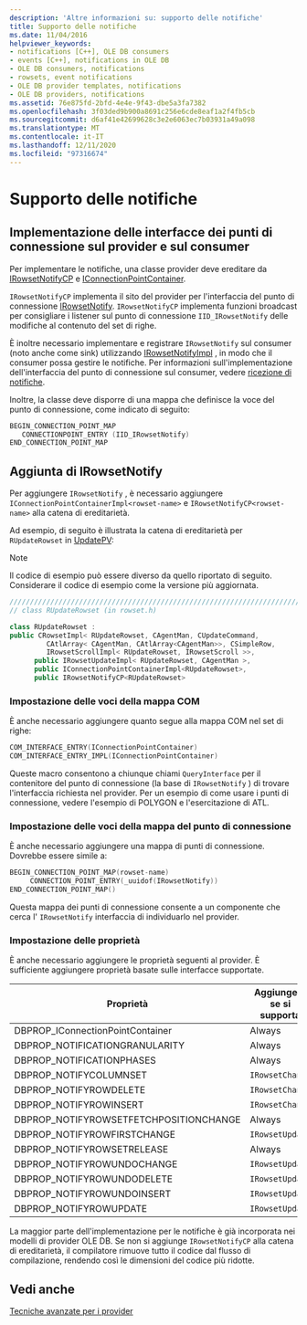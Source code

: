 ```yaml
---
description: 'Altre informazioni su: supporto delle notifiche'
title: Supporto delle notifiche
ms.date: 11/04/2016
helpviewer_keywords:
- notifications [C++], OLE DB consumers
- events [C++], notifications in OLE DB
- OLE DB consumers, notifications
- rowsets, event notifications
- OLE DB provider templates, notifications
- OLE DB providers, notifications
ms.assetid: 76e875fd-2bfd-4e4e-9f43-dbe5a3fa7382
ms.openlocfilehash: 3f03ded9b900a8691c256e6cde8eaf1a2f4fb5cb
ms.sourcegitcommit: d6af41e42699628c3e2e6063ec7b03931a49a098
ms.translationtype: MT
ms.contentlocale: it-IT
ms.lasthandoff: 12/11/2020
ms.locfileid: "97316674"
---
```

# <a name="supporting-notifications"></a>Supporto delle notifiche

## <a name="implementing-connection-point-interfaces-on-the-provider-and-consumer"></a>Implementazione delle interfacce dei punti di connessione sul provider e sul consumer

Per implementare le notifiche, una classe provider deve ereditare da [IRowsetNotifyCP](../../data/oledb/irowsetnotifycp-class.md) e [IConnectionPointContainer](../../atl/reference/iconnectionpointcontainerimpl-class.md).

`IRowsetNotifyCP` implementa il sito del provider per l'interfaccia del punto di connessione [IRowsetNotify](/previous-versions/windows/desktop/ms712959(v=vs.85)). `IRowsetNotifyCP` implementa funzioni broadcast per consigliare i listener sul punto di connessione `IID_IRowsetNotify` delle modifiche al contenuto del set di righe.

È inoltre necessario implementare e registrare `IRowsetNotify` sul consumer (noto anche come sink) utilizzando [IRowsetNotifyImpl](../../data/oledb/irowsetnotifyimpl-class.md) , in modo che il consumer possa gestire le notifiche. Per informazioni sull'implementazione dell'interfaccia del punto di connessione sul consumer, vedere [ricezione di notifiche](../../data/oledb/receiving-notifications.md).

Inoltre, la classe deve disporre di una mappa che definisce la voce del punto di connessione, come indicato di seguito:

```cpp
BEGIN_CONNECTION_POINT_MAP
   CONNECTIONPOINT_ENTRY (IID_IRowsetNotify)
END_CONNECTION_POINT_MAP
```

## <a name="adding-irowsetnotify"></a>Aggiunta di IRowsetNotify

Per aggiungere `IRowsetNotify` , è necessario aggiungere `IConnectionPointContainerImpl<rowset-name>` e `IRowsetNotifyCP<rowset-name>` alla catena di ereditarietà.

Ad esempio, di seguito è illustrata la catena di ereditarietà per `RUpdateRowset` in [UpdatePV](https://github.com/Microsoft/VCSamples/tree/master/VC2010Samples/ATL/OLEDB/Provider/UPDATEPV):

> [!NOTE]
> Il codice di esempio può essere diverso da quello riportato di seguito. Considerare il codice di esempio come la versione più aggiornata.

```cpp
///////////////////////////////////////////////////////////////////////////
// class RUpdateRowset (in rowset.h)

class RUpdateRowset :
public CRowsetImpl< RUpdateRowset, CAgentMan, CUpdateCommand,
         CAtlArray< CAgentMan, CAtlArray<CAgentMan>>, CSimpleRow,
         IRowsetScrollImpl< RUpdateRowset, IRowsetScroll >>,
      public IRowsetUpdateImpl< RUpdateRowset, CAgentMan >,
      public IConnectionPointContainerImpl<RUpdateRowset>,
      public IRowsetNotifyCP<RUpdateRowset>
```

### <a name="setting-com-map-entries"></a>Impostazione delle voci della mappa COM

È anche necessario aggiungere quanto segue alla mappa COM nel set di righe:

```cpp
COM_INTERFACE_ENTRY(IConnectionPointContainer)
COM_INTERFACE_ENTRY_IMPL(IConnectionPointContainer)
```

Queste macro consentono a chiunque chiami `QueryInterface` per il contenitore del punto di connessione (la base di `IRowsetNotify` ) di trovare l'interfaccia richiesta nel provider. Per un esempio di come usare i punti di connessione, vedere l'esempio di POLYGON e l'esercitazione di ATL.

### <a name="setting-connection-point-map-entries"></a>Impostazione delle voci della mappa del punto di connessione

È anche necessario aggiungere una mappa di punti di connessione. Dovrebbe essere simile a:

```cpp
BEGIN_CONNECTION_POINT_MAP(rowset-name)
     CONNECTION_POINT_ENTRY(_uuidof(IRowsetNotify))
END_CONNECTION_POINT_MAP()
```

Questa mappa dei punti di connessione consente a un componente che cerca l' `IRowsetNotify` interfaccia di individuarlo nel provider.

### <a name="setting-properties"></a>Impostazione delle proprietà

È anche necessario aggiungere le proprietà seguenti al provider. È sufficiente aggiungere proprietà basate sulle interfacce supportate.

|Proprietà|Aggiungere se si supporta|
|--------------|------------------------|
|DBPROP_IConnectionPointContainer|Always|
|DBPROP_NOTIFICATIONGRANULARITY|Always|
|DBPROP_NOTIFICATIONPHASES|Always|
|DBPROP_NOTIFYCOLUMNSET|`IRowsetChange`|
|DBPROP_NOTIFYROWDELETE|`IRowsetChange`|
|DBPROP_NOTIFYROWINSERT|`IRowsetChange`|
|DBPROP_NOTIFYROWSETFETCHPOSITIONCHANGE|Always|
|DBPROP_NOTIFYROWFIRSTCHANGE|`IRowsetUpdate`|
|DBPROP_NOTIFYROWSETRELEASE|Always|
|DBPROP_NOTIFYROWUNDOCHANGE|`IRowsetUpdate`|
|DBPROP_NOTIFYROWUNDODELETE|`IRowsetUpdate`|
|DBPROP_NOTIFYROWUNDOINSERT|`IRowsetUpdate`|
|DBPROP_NOTIFYROWUPDATE|`IRowsetUpdate`|

La maggior parte dell'implementazione per le notifiche è già incorporata nei modelli di provider OLE DB. Se non si aggiunge `IRowsetNotifyCP` alla catena di ereditarietà, il compilatore rimuove tutto il codice dal flusso di compilazione, rendendo così le dimensioni del codice più ridotte.

## <a name="see-also"></a>Vedi anche

[Tecniche avanzate per i provider](../../data/oledb/advanced-provider-techniques.md)
